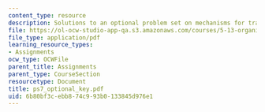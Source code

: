 ```yaml
---
content_type: resource
description: Solutions to an optional problem set on mechanisms for transformations.
file: https://ol-ocw-studio-app-qa.s3.amazonaws.com/courses/5-13-organic-chemistry-ii-fall-2003/6b80bf3cebb874c993b0133845d976e1_ps7_optional_key.pdf
file_type: application/pdf
learning_resource_types:
- Assignments
ocw_type: OCWFile
parent_title: Assignments
parent_type: CourseSection
resourcetype: Document
title: ps7_optional_key.pdf
uid: 6b80bf3c-ebb8-74c9-93b0-133845d976e1
---
```

